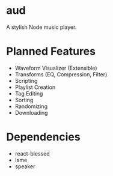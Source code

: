 # aud
A stylish Node music player.

# Planned Features
- Waveform Visualizer (Extensible)
- Transforms (EQ, Compression, Filter)
- Scripting
- Playlist Creation
- Tag Editing
- Sorting
- Randomizing
- Downloading

# Dependencies
- react-blessed
- lame
- speaker
